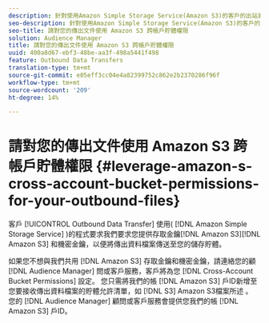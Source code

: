 ```yaml
---
description: 針對使用Amazon Simple Storage Service(Amazon S3)的客戶的出站資料傳輸流程要求我們要求您輸入Amazon S3訪問密鑰和密鑰，以便將出站資料檔案發送到您的儲存桶。
seo-description: 針對使用Amazon Simple Storage Service(Amazon S3)的客戶的出站資料傳輸流程要求我們要求您輸入Amazon S3訪問密鑰和密鑰，以便將出站資料檔案發送到您的儲存桶。
seo-title: 請對您的傳出文件使用 Amazon S3 跨帳戶貯體權限
solution: Audience Manager
title: 請對您的傳出文件使用 Amazon S3 跨帳戶貯體權限
uuid: 400a8d67-ebf3-48be-aa3f-498a5441f498
feature: Outbound Data Transfers
translation-type: tm+mt
source-git-commit: e05eff3cc04e4a82399752c862e2b2370286f96f
workflow-type: tm+mt
source-wordcount: '209'
ht-degree: 14%

---
```



# 請對您的傳出文件使用 Amazon S3 跨帳戶貯體權限 {#leverage-amazon-s-cross-account-bucket-permissions-for-your-outbound-files}

客戶 [!UICONTROL Outbound Data Transfer] 使用( [!DNL Amazon Simple Storage Service] )的程式要求我們要求您提供存取金鑰[!DNL Amazon S3][!DNL Amazon S3] 和機密金鑰，以便將傳出資料檔案傳送至您的儲存貯體。

如果您不想與我們共用 [!DNL Amazon S3] 存取金鑰和機密金鑰，請連絡您的顧 [!DNL Audience Manager] 問或客戶服務，客戶將為您 [!DNL Cross-Account Bucket Permissions] 設定。 您只需將我們的帳 [!DNL Amazon S3] 戶ID新增至您要接收傳出資料檔案的貯體允許清單，如 [!DNL S3] Amazon S3檔案所述 [](https://docs.aws.amazon.com/AmazonS3/latest/dev/example-walkthroughs-managing-access-example2.html)。 您的 [!DNL Audience Manager] 顧問或客戶服務會提供您我們的帳 [!DNL Amazon S3] 戶ID。